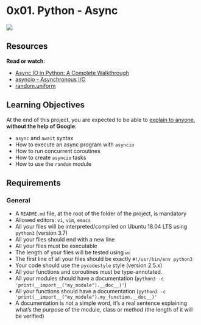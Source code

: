 # 0x01. Python - Async

![](https://s3.amazonaws.com/alx-intranet.hbtn.io/uploads/medias/2019/12/4aeaa9c3cb1f316c05c4.png?X-Amz-Algorithm=AWS4-HMAC-SHA256&X-Amz-Credential=AKIARDDGGGOUSBVO6H7D%2F20230502%2Fus-east-1%2Fs3%2Faws4_request&X-Amz-Date=20230502T152621Z&X-Amz-Expires=86400&X-Amz-SignedHeaders=host&X-Amz-Signature=30d18aab8c24885010440c10c809aecb65b4465a28dbe857570ef33fd95430eb)

## Resources

**Read or watch**:

-   [Async IO in Python: A Complete Walkthrough](/rltoken/zYkXScziW1D5rNdNEvObjQ 'Async IO in Python: A Complete Walkthrough')
-   [asyncio - Asynchronous I/O](/rltoken/aZUO4GiWHbPIrVBIwptFAw 'asyncio - Asynchronous I/O')
-   [random.uniform](/rltoken/72mVf1s8rx2ih_U2WjBmaA 'random.uniform')

## Learning Objectives

At the end of this project, you are expected to be able to [explain to anyone](/rltoken/RzzuxS2J7-SysSxP0Hu3cA 'explain to anyone'), **without the help of Google**:

-   `async` and `await` syntax
-   How to execute an async program with `asyncio`
-   How to run concurrent coroutines
-   How to create `asyncio` tasks
-   How to use the `random` module

## Requirements

### General

-   A `README.md` file, at the root of the folder of the project, is mandatory
-   Allowed editors: `vi`, `vim`, `emacs`
-   All your files will be interpreted/compiled on Ubuntu 18.04 LTS using `python3` (version 3.7)
-   All your files should end with a new line
-   All your files must be executable
-   The length of your files will be tested using `wc`
-   The first line of all your files should be exactly `#!/usr/bin/env python3`
-   Your code should use the `pycodestyle` style (version 2.5.x)
-   All your functions and coroutines must be type-annotated.
-   All your modules should have a documentation (`python3 -c 'print(__import__("my_module").__doc__)'`)
-   All your functions should have a documentation (`python3 -c 'print(__import__("my_module").my_function.__doc__)'`
-   A documentation is not a simple word, it’s a real sentence explaining what’s the purpose of the module, class or method (the length of it will be verified)
